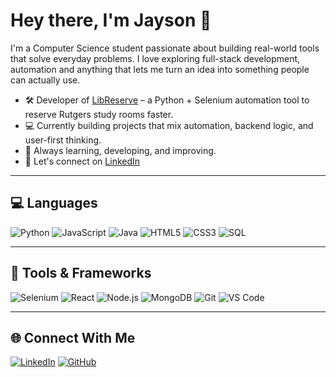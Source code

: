 # Hey there, I'm Jayson 👋

I'm a Computer Science student passionate about building real-world tools that solve everyday problems. I love exploring full-stack development, automation and anything that lets me turn an idea into something people can actually use.

- 🛠️ Developer of [LibReserve](https://github.com/ItsDevJay/LibReserve) – a Python + Selenium automation tool to reserve Rutgers study rooms faster.
- 💻 Currently building projects that mix automation, backend logic, and user-first thinking.
- 🔁 Always learning, developing, and improving.
- 🔗 Let's connect on [LinkedIn](https://www.linkedin.com/in/jayson-hernandez/)

---

## 💻 Languages

![Python](https://img.shields.io/badge/Python-3776AB?style=for-the-badge&logo=python&logoColor=white)
![JavaScript](https://img.shields.io/badge/JavaScript-F7DF1E?style=for-the-badge&logo=javascript&logoColor=black)
![Java](https://img.shields.io/badge/Java-ED8B00?style=for-the-badge&logo=openjdk&logoColor=white)
![HTML5](https://img.shields.io/badge/HTML5-E34F26?style=for-the-badge&logo=html5&logoColor=white)
![CSS3](https://img.shields.io/badge/CSS3-1572B6?style=for-the-badge&logo=css3&logoColor=white)
![SQL](https://img.shields.io/badge/SQL-4479A1?style=for-the-badge&logo=mysql&logoColor=white)

---

## 🔧 Tools & Frameworks

![Selenium](https://img.shields.io/badge/Selenium-43B02A?style=for-the-badge&logo=selenium&logoColor=white)
![React](https://img.shields.io/badge/React-20232A?style=for-the-badge&logo=react&logoColor=61DAFB)
![Node.js](https://img.shields.io/badge/Node.js-339933?style=for-the-badge&logo=nodedotjs&logoColor=white)
![MongoDB](https://img.shields.io/badge/MongoDB-4EA94B?style=for-the-badge&logo=mongodb&logoColor=white)
![Git](https://img.shields.io/badge/Git-F05032?style=for-the-badge&logo=git&logoColor=white)
![VS Code](https://img.shields.io/badge/VSCode-007ACC?style=for-the-badge&logo=visual-studio-code&logoColor=white)

---

## 🌐 Connect With Me

[![LinkedIn](https://img.shields.io/badge/LinkedIn-0077B5?style=for-the-badge&logo=linkedin&logoColor=white)](https://www.linkedin.com/in/jayson-hernandez/)
[![GitHub](https://img.shields.io/badge/GitHub-181717?style=for-the-badge&logo=github&logoColor=white)](https://github.com/ItsDevJay)
